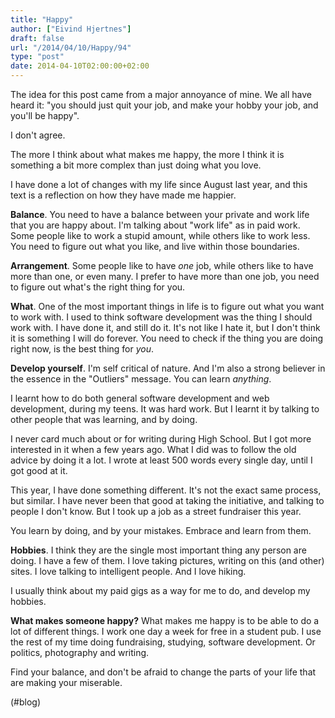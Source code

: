 ```yaml
---
title: "Happy"
author: ["Eivind Hjertnes"]
draft: false
url: "/2014/04/10/Happy/94"
type: "post"
date: 2014-04-10T02:00:00+02:00
---
```


The idea for this post came from a major annoyance of mine. We all have
heard it: "you should just quit your job, and make your hobby your job,
and you'll be happy".

I don't agree.

The more I think about what makes me happy, the more I think it is
something a bit more complex than just doing what you love.

I have done a lot of changes with my life since August last year, and
this text is a reflection on how they have made me happier.

**Balance**. You need to have a balance between your private and work life
that you are happy about. I'm talking about "work life" as in paid work.
Some people like to work a stupid amount, while others like to work
less. You need to figure out what you like, and live within those
boundaries.

**Arrangement**. Some people like to have _one_ job, while others like to
have more than one, or even many. I prefer to have more than one job,
you need to figure out what's the right thing for you.

**What**. One of the most important things in life is to figure out what
you want to work with. I used to think software development was the
thing I should work with. I have done it, and still do it. It's not like
I hate it, but I don't think it is something I will do forever. You need
to check if the thing you are doing right now, is the best thing for
_you_.

**Develop yourself**. I'm self critical of nature. And I'm also a strong
believer in the essence in the "Outliers" message. You can learn
_anything_.

I learnt how to do both general software development and web
development, during my teens. It was hard work. But I learnt it by
talking to other people that was learning, and by doing.

I never card much about or for writing during High School. But I got
more interested in it when a few years ago. What I did was to follow the
old advice by doing it a lot. I wrote at least 500 words every single
day, until I got good at it.

This year, I have done something different. It's not the exact same
process, but similar. I have never been that good at taking the
initiative, and talking to people I don't know. But I took up a job as a
street fundraiser this year.

You learn by doing, and by your mistakes. Embrace and learn from them.

**Hobbies**. I think they are the single most important thing any person
are doing. I have a few of them. I love taking pictures, writing on this
(and other) sites. I love talking to intelligent people. And I love
hiking.

I usually think about my paid gigs as a way for me to do, and develop my
hobbies.

**What makes someone happy?** What makes me happy is to be able to do a
lot of different things. I work one day a week for free in a student
pub. I use the rest of my time doing fundraising, studying, software
development. Or politics, photography and writing.

Find your balance, and don't be afraid to change the parts of your life
that are making your miserable.

(#blog)
